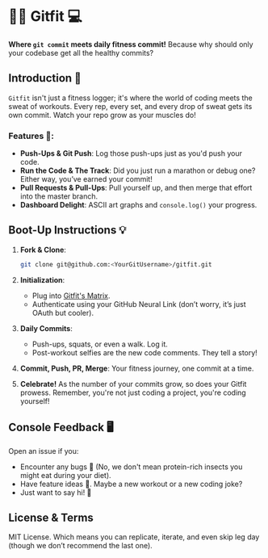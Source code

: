 # 🏋️‍♂️ Gitfit 💻 

**Where `git commit` meets daily fitness commit!** 
Because why should only your codebase get all the healthy commits?

## Introduction 🚀
`Gitfit` isn't just a fitness logger; it's where the world of coding meets the sweat of workouts. Every rep, every set, and every drop of sweat gets its own commit. Watch your repo grow as your muscles do!

### Features 🌟:
- **Push-Ups & Git Push**: Log those push-ups just as you'd push your code.
- **Run the Code & The Track**: Did you just run a marathon or debug one? Either way, you’ve earned your commit!
- **Pull Requests & Pull-Ups**: Pull yourself up, and then merge that effort into the master branch.
- **Dashboard Delight**: ASCII art graphs and `console.log()` your progress.

## Boot-Up Instructions 💡

1. **Fork & Clone**:
    ```bash
    git clone git@github.com:<YourGitUsername>/gitfit.git
    ```

2. **Initialization**: 
    - Plug into [Gitfit's Matrix](#).
    - Authenticate using your GitHub Neural Link (don’t worry, it’s just OAuth but cooler).

3. **Daily Commits**:
    - Push-ups, squats, or even a walk. Log it.
    - Post-workout selfies are the new code comments. They tell a story!

4. **Commit, Push, PR, Merge**: 
    Your fitness journey, one commit at a time.

5. **Celebrate!** 
    As the number of your commits grow, so does your Gitfit prowess. Remember, you're not just coding a project, you're coding yourself!

## Console Feedback 🖥️

Open an issue if you:
- Encounter any bugs 🐞 (No, we don't mean protein-rich insects you might eat during your diet).
- Have feature ideas 🎉. Maybe a new workout or a new coding joke?
- Just want to say hi! 👋

## License & Terms

MIT License. Which means you can replicate, iterate, and even skip leg day (though we don’t recommend the last one).
